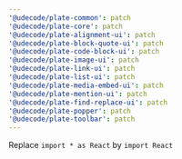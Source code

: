 ```yaml
---
'@udecode/plate-common': patch
'@udecode/plate-core': patch
'@udecode/plate-alignment-ui': patch
'@udecode/plate-block-quote-ui': patch
'@udecode/plate-code-block-ui': patch
'@udecode/plate-image-ui': patch
'@udecode/plate-link-ui': patch
'@udecode/plate-list-ui': patch
'@udecode/plate-media-embed-ui': patch
'@udecode/plate-mention-ui': patch
'@udecode/plate-find-replace-ui': patch
'@udecode/plate-popper': patch
'@udecode/plate-toolbar': patch
---
```


Replace `import * as React` by `import React`
